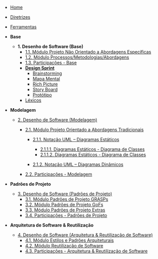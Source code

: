 - [Home](/)
- [Diretrizes](/Diretrizes/Diretrizes.md)
- [Ferramentas](/ferramentas.md)

- **Base**

  - **1. Desenho de Software (Base)**
    - [1.1. Módulo Projeto Não Orientado a Abordagens Específicas](/Base/1.1.AbordagemNaoEspecifica.md)
    - [1.2. Módulo Processos/Metodologias/Abordagens](/Base/1.2.ProcessosMetodologiasAbordagens.md)
    - [1.3. Participações - Base](/Base/1.3.ParticipacoesBase.md)
    - [**Design Sprint**](/Base/DesignSprint.md)
      - [Brainstorming](/Base/Brainstorming.md)
      - [Mapa Mental](/Base/MapaMental.md)
      - [Rich Picture](/Base/richPicture.md)
      - [Story Board](/Base/StoryBoard.md)
      - [Protótipo](/Base/Prototipo.md)
    - [Léxicos](/Base/Lexicos.md)

- **Modelagem**

  - [2. Desenho de Software (Modelagem)](/Modelagem/2.Modelagem.md)

    - [2.1. Módulo Projeto Orientado a Abordagens Tradicionais](/Modelagem/2.1.ModelagemTradicional.md)

      - [2.1.1. Notação UML – Diagramas Estáticos](/Modelagem/2.1.1.UMLEstaticos.md)

        - [2.1.1.1. Diagramas Estáticos - Diagrama de Classes](/Modelagem/2.1.1.1.DiagramaDeClasses.md)
        - [2.1.1.2. Diagramas Estáticos - Diagrama de Classes](/Modelagem/Estaticos/pacotes.md)

      - [2.1.2. Notação UML – Diagramas Dinâmicos](/Modelagem/2.1.2.UMLDinamicos.md)

    - [2.2. Participações - Modelagem](/Modelagem/2.2.ParticipacoesModelagem.md)

- **Padrões de Projeto**

  - [3. Desenho de Software (Padrões de Projeto)](/PadroesDeProjeto/3.PadroesDeProjeto.md)
    - [3.1. Módulo Padrões de Projeto GRASPs](/PadroesDeProjeto/3.1.GRASPs.md)
    - [3.2. Módulo Padrões de Projeto GoFs](/PadroesDeProjeto/3.2.GoFs.md)
    - [3.3. Módulo Padrões de Projeto Extras](/PadroesDeProjeto/3.3.PadroesExtra.md)
    - [3.4. Participações - Padrões de Projeto](/PadroesDeProjeto/3.4.ParticipacoesPadroes.md)

- **Arquitetura de Software & Reutilização**
  - [4. Desenho de Software (Arquitetura & Reutilização de Software)](/ArquiteturaReutilizacao/4.ArquiteturaReutilizacao.md)
    - [4.1. Módulo Estilos e Padrões Arquiteturais](/ArquiteturaReutilizacao/4.1.PadroesArquiteturais.md)
    - [4.2. Módulo Reutilização de Software](/ArquiteturaReutilizacao/4.2.ReutilizacaoDeSoftware.md)
    - [4.3. Participações - Arquitetura & Reutilização de Software](/ArquiteturaReutilizacao/4.3.ParticipacoesArqReutilizacao.md)
